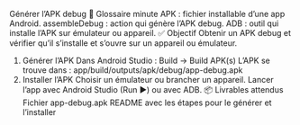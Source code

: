 Générer l’APK debug
📒 Glossaire minute
APK : fichier installable d’une app Android.
assembleDebug : action qui génère l’APK debug.
ADB : outil qui installe l’APK sur émulateur ou appareil.
✅ Objectif
Obtenir un APK debug et vérifier qu’il s’installe et s’ouvre sur un appareil ou émulateur.

1) Générer l’APK
   Dans Android Studio : Build → Build APK(s)
   L’APK se trouve dans : app/build/outputs/apk/debug/app-debug.apk
2) Installer l’APK
   Choisir un émulateur ou brancher un appareil.
   Lancer l’app avec Android Studio (Run ▶) ou avec ADB.
   📦 Livrables attendus
   Fichier app-debug.apk
   README avec les étapes pour le générer et l’installer